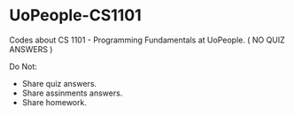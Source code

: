 # UoPeople-CS1101
Codes about CS 1101 - Programming Fundamentals at UoPeople. ( NO QUIZ ANSWERS )

Do Not:
- Share quiz answers.
- Share assinments answers.
- Share homework.
